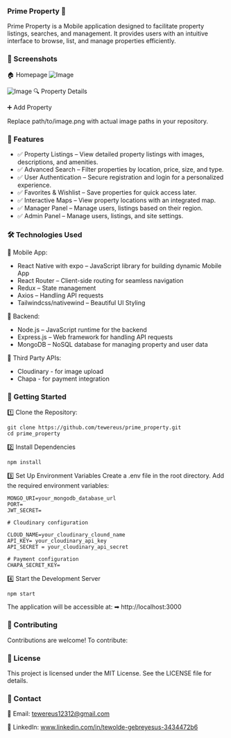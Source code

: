 ### Prime Property 🏡
Prime Property is a Mobile application designed to facilitate property listings, searches, and management. It provides users with an intuitive interface to browse, list, and manage properties efficiently.

### 📸 Screenshots
🏠 Homepage
![Image](https://github.com/user-attachments/assets/867435e3-586a-4599-851a-bb033b29328f)

![Image](https://github.com/user-attachments/assets/3b8fdbdc-7042-4a49-8172-e8d4a3aa63ed)
🔍 Property Details

➕ Add Property

Replace path/to/image.png with actual image paths in your repository.

### 🚀 Features
- ✅ Property Listings – View detailed property listings with images, descriptions, and amenities.
- ✅ Advanced Search – Filter properties by location, price, size, and type.
- ✅ User Authentication – Secure registration and login for a personalized experience.
- ✅ Favorites & Wishlist – Save properties for quick access later.
- ✅ Interactive Maps – View property locations with an integrated map.
- ✅ Manager Panel – Manage users, listings based on their region.
- ✅ Admin Panel – Manage users, listings, and site settings.
  
### 🛠 Technologies Used
🔹 Mobile App:

- React Native with expo – JavaScript library for building dynamic Mobile App
- React Router – Client-side routing for seamless navigation
- Redux – State management
- Axios – Handling API requests
- Tailwindcss/nativewind – Beautiful UI Styling
  
🔹 Backend:

- Node.js – JavaScript runtime for the backend
- Express.js – Web framework for handling API requests
- MongoDB – NoSQL database for managing property and user data

🔹 Third Party APIs:

- Cloudinary - for image upload
- Chapa - for payment integration


### 📌 Getting Started
1️⃣ Clone the Repository:
```
git clone https://github.com/tewereus/prime_property.git
cd prime_property
```
2️⃣ Install Dependencies
```
npm install
```
3️⃣ Set Up Environment Variables
Create a .env file in the root directory.
Add the required environment variables:
```
MONGO_URI=your_mongodb_database_url
PORT=
JWT_SECRET=

# Cloudinary configuration

CLOUD_NAME=your_cloudinary_clound_name
API_KEY= your_cloudinary_api_key
API_SECRET = your_cloudinary_api_secret

# Payment configuration
CHAPA_SECRET_KEY=
```
4️⃣ Start the Development Server
```
npm start
```
The application will be accessible at:
➡ http://localhost:3000

### 🤝 Contributing
Contributions are welcome! To contribute:

### 📜 License
This project is licensed under the MIT License. See the LICENSE file for details.

### 📩 Contact
📧 Email: tewereus12312@gmail.com

🔗 LinkedIn: www.linkedin.com/in/tewolde-gebreyesus-3434472b6
